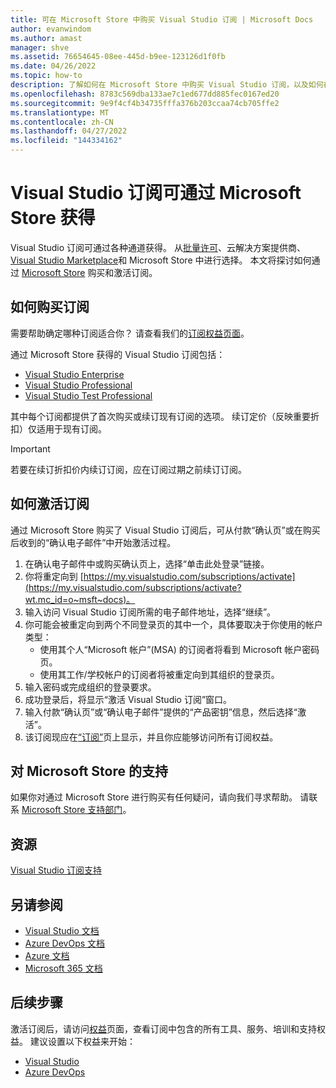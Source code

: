 ```yaml
---
title: 可在 Microsoft Store 中购买 Visual Studio 订阅 | Microsoft Docs
author: evanwindom
ms.author: amast
manager: shve
ms.assetid: 76654645-08ee-445d-b9ee-123126d1f0fb
ms.date: 04/26/2022
ms.topic: how-to
description: 了解如何在 Microsoft Store 中购买 Visual Studio 订阅，以及如何在 Visual Studio 订阅门户中激活该订阅。
ms.openlocfilehash: 8783c569dba133ae7c1ed677dd885fec0167ed20
ms.sourcegitcommit: 9e9f4cf4b34735fffa376b203ccaa74cb705ffe2
ms.translationtype: MT
ms.contentlocale: zh-CN
ms.lasthandoff: 04/27/2022
ms.locfileid: "144334162"
---
```

# <a name="visual-studio-subscriptions-are-available-through-the-microsoft-store"></a>Visual Studio 订阅可通过 Microsoft Store 获得
Visual Studio 订阅可通过各种通道获得。 从[批量许可](https://www.microsoft.com/licensing/default)、云解决方案提供商、[Visual Studio Marketplace](https://marketplace.visualstudio.com/subscriptions)和 Microsoft Store 中进行选择。  本文将探讨如何通过 [Microsoft Store](https://www.microsoft.com/store/collections/visualstudio) 购买和激活订阅。  

## <a name="how-to-buy-subscriptions"></a>如何购买订阅
需要帮助确定哪种订阅适合你？  请查看我们的[订阅权益页面](https://visualstudio.microsoft.com/vs/benefits/)。  

通过 Microsoft Store 获得的 Visual Studio 订阅包括：
+ [Visual Studio Enterprise](https://www.microsoft.com/p/visual-studio-enterprise-subscription/dg7gmgf0dst4?activetab=pivot%3aoverviewtab)
+ [Visual Studio Professional](https://www.microsoft.com/p/visual-studio-professional-subscription/dg7gmgf0dst3?activetab=pivot%3aoverviewtab)
+ [Visual Studio Test Professional](https://www.microsoft.com/p/visual-studio-test-professional-subscription/dg7gmgf0dst6?activetab=pivot%3aoverviewtab)

其中每个订阅都提供了首次购买或续订现有订阅的选项。  续订定价（反映重要折扣）仅适用于现有订阅。 

> [!IMPORTANT]
> 若要在续订折扣价内续订订阅，应在订阅过期之前续订订阅。  

## <a name="how-to-activate-subscriptions"></a>如何激活订阅
通过 Microsoft Store 购买了 Visual Studio 订阅后，可从付款“确认页”或在购买后收到的“确认电子邮件”中开始激活过程。

1. 在确认电子邮件中或购买确认页上，选择“单击此处登录”链接。
2. 你将重定向到 [https://my.visualstudio.com/subscriptions/activate](https://my.visualstudio.com/subscriptions/activate?wt.mc_id=o~msft~docs)。
3. 输入访问 Visual Studio 订阅所需的电子邮件地址，选择“继续”。
4. 你可能会被重定向到两个不同登录页的其中一个，具体要取决于你使用的帐户类型：
    - 使用其个人“Microsoft 帐户”(MSA) 的订阅者将看到 Microsoft 帐户密码页。
    - 使用其工作/学校帐户的订阅者将被重定向到其组织的登录页。
5. 输入密码或完成组织的登录要求。
6. 成功登录后，将显示“激活 Visual Studio 订阅”窗口。
7. 输入付款“确认页”或“确认电子邮件”提供的“产品密钥”信息，然后选择“激活”。
8. 该订阅现应在[“订阅”](https://my.visualstudio.com/subscriptions?wt.mc_id=o~msft~docs)页上显示，并且你应能够访问所有订阅权益。

## <a name="support-for-microsoft-store"></a>对 Microsoft Store 的支持
如果你对通过 Microsoft Store 进行购买有任何疑问，请向我们寻求帮助。  请联系 [Microsoft Store 支持部门](https://support.microsoft.com/help/28808/microsoft-store-contact-support?ocid=MSCOMStoreFooter-ContactUs)。

## <a name="resources"></a>资源 
[Visual Studio 订阅支持](https://my.visualstudio.com/gethelp)

## <a name="see-also"></a>另请参阅
+ [Visual Studio 文档](/visualstudio/)
+ [Azure DevOps 文档](/azure/devops/)
+ [Azure 文档](/azure/)
+ [Microsoft 365 文档](/microsoft-365/)

## <a name="next-steps"></a>后续步骤
激活订阅后，请访问[权益](https://my.visualstudio.com/benefits?wt.mc_id=o~msft~docs)页面，查看订阅中包含的所有工具、服务、培训和支持权益。  建议设置以下权益来开始：
+ [Visual Studio](vs-ide-benefit.md)
+ [Azure DevOps](vs-azure-devops.md)